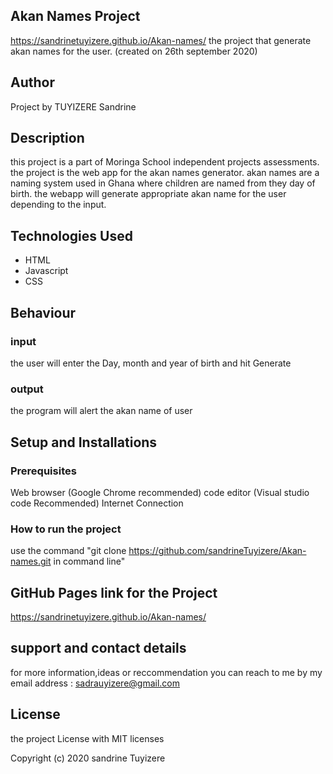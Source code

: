 ## Akan Names Project
https://sandrinetuyizere.github.io/Akan-names/
the project that generate akan names for the user. (created on 26th september 2020)

## Author
Project by TUYIZERE Sandrine

## Description
this project is a part of Moringa School independent projects assessments. the project is the web app for the akan names generator. 
akan names are a naming system used in Ghana where children are named from they day of birth.
the webapp will generate appropriate akan name for the user depending to the input.

## Technologies Used

 * HTML
 * Javascript
 * CSS

## Behaviour

### input
the user will enter the Day, month and year of birth and hit Generate
### output
the program will alert the akan name of user

## Setup and Installations
### Prerequisites
Web browser (Google Chrome recommended)
code editor (Visual studio code Recommended)
Internet Connection

### How to run the project
use the command "git clone https://github.com/sandrineTuyizere/Akan-names.git in command line"

## GitHub Pages link for the Project
https://sandrinetuyizere.github.io/Akan-names/

## support and contact details
for more information,ideas or reccommendation you can reach to me by my email address : sadrauyizere@gmail.com

## License
the project License with MIT licenses

Copyright (c) 2020 sandrine Tuyizere

